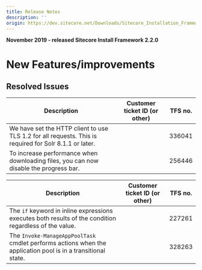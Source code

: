 ```yaml
---
title: Release Notes
description: ''
origin: https://dev.sitecore.net/Downloads/Sitecore_Installation_Framework/2x/Sitecore_Installation_Framework_220/Release_Notes
---
```


**November 2019 - released Sitecore Install Framework 2.2.0**

# New Features/improvements

## Resolved Issues

 | Description | Customer ticket ID (or other) | TFS no. |
 | --- | --- | --- |
 | ​​​We have set the HTTP client to use TLS 1.2 for all requests. This is required for Solr 8.1.1 or later.​ |  | 336041 |
 | ​To increase performance when downloading files, you can now disable the progress bar​. |  | 256446 |

 | Description | Customer ticket ID (or other) | TFS no. |
 | --- | --- | --- |
 | The `if` keyword in inline expressions executes both results of the condition regardless of the value​.​​ |  | 227261 |
 | The `Invoke-ManageAppPoolTask` cmdlet performs actions when the application pool is in a transitional state.​ |  | 328263 |